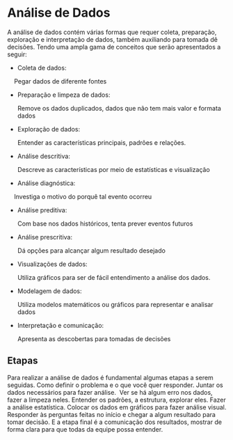 # Análise de Dados 

A análise de dados contém várias formas que requer coleta, preparação, exploração e interpretação de dados, também auxiliando para tomada dê decisões. Tendo uma ampla gama de conceitos que serão apresentados a seguir: 

* Coleta de dados: 

    Pegar dados de diferente fontes 

* Preparação e limpeza de dados:

    Remove os dados duplicados, dados que não tem  mais valor e formata dados 

* Exploração de dados: 

    Entender as características principais, padrões e relações. 

* Análise descritiva: 

    Descreve as características por meio de estatísticas e visualização 

* Análise diagnóstica: 

    Investiga o motivo do porquê tal evento ocorreu 

* Análise preditiva: 

    Com base nos dados históricos, tenta prever eventos futuros 

* Análise prescritiva: 

    Dá opções para alcançar algum resultado desejado 

* Visualizações de dados: 

    Utiliza gráficos para ser de fácil entendimento a análise dos dados. 

* Modelagem de dados: 

    Utiliza modelos matemáticos ou gráficos para representar e analisar dados 

* Interpretação e comunicação: 

    Apresenta as descobertas para tomadas de decisões 

## Etapas 

Para realizar a análise de dados é fundamental algumas etapas a serem seguidas. Como definir o problema e o que você quer responder. Juntar os dados necessários para fazer análise.  Ver se há algum erro nos dados, fazer a limpeza neles. Entender os padrões, a estrutura, explorar eles. Fazer a análise estatística. Colocar os dados em gráficos para fazer análise visual. Responder às perguntas feitas no início e chegar a algum resultado para tomar decisão. E a etapa final é a comunicação dos resultados, mostrar de forma clara para que todas da equipe possa entender.